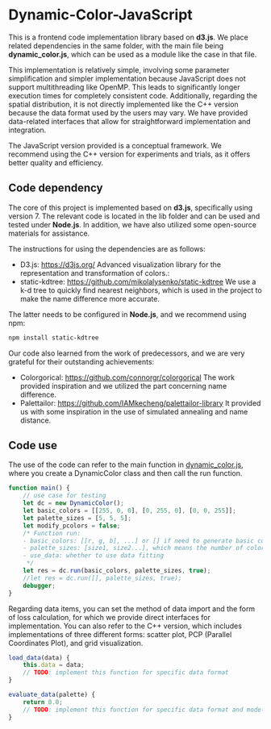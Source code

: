 # Dynamic-Color-JavaScript

This is a frontend code implementation library based on **d3.js**. We place related dependencies in the same folder, with the main file being **dynamic_color.js**, which can be used as a module like the case in that file.

This implementation is relatively simple, involving some parameter simplification and simpler implementation because JavaScript does not support multithreading like OpenMP. This leads to significantly longer execution times for completely consistent code. Additionally, regarding the spatial distribution, it is not directly implemented like the C++ version because the data format used by the users may vary. We have provided data-related interfaces that allow for straightforward implementation and integration.

The JavaScript version provided is a conceptual framework. We recommend using the C++ version for experiments and trials, as it offers better quality and efficiency.

## Code dependency

The core of this project is implemented based on **d3.js**, specifically using version 7. The relevant code is located in the lib folder and can be used and tested under **Node.js**. In addition, we have also utilized some open-source materials for assistance. 

The instructions for using the dependencies are as follows:

- D3.js: https://d3js.org/ Advanced visualization library for the representation and transformation of colors.:
- static-kdtree: https://github.com/mikolalysenko/static-kdtree We use a k-d tree to quickly find nearest neighbors, which is used in the project to make the name difference more accurate.

The latter needs to be configured in **Node.js**, and we recommend using npm:
```bash
npm install static-kdtree
```

Our code also learned from the work of predecessors, and we are very grateful for their outstanding achievements:
- Colorgorical: https://github.com/connorgr/colorgorical The work provided inspiration and we utilized the part concerning name difference.
- Palettailor: https://github.com/IAMkecheng/palettailor-library It provided us with some inspiration in the use of simulated annealing and name distance.

## Code use
The use of the code can refer to the main function in [dynamic_color.js](https://github.com/Dynamic-Color/Dynamic-Color/blob/main/JavaScirpt%20version/dynamic_color.js), where you create a DynamicColor class and then call the run function.

```javascript
function main() {
    // use case for testing
    let dc = new DynamicColor();
    let basic_colors = [[255, 0, 0], [0, 255, 0], [0, 0, 255]];
    let palette_sizes = [5, 5, 5];
    let modify_pcolors = false;
    /* Function run:
    - basic_colors: [[r, g, b], ...] or [] if need to generate basic colors
    - palette_sizes: [size1, size2...], which means the number of colors in each cluster
    - use_data: whether to use data fitting
     */
    let res = dc.run(basic_colors, palette_sizes, true);
    //let res = dc.run([], palette_sizes, true);
    debugger;
}
```

Regarding data items, you can set the method of data import and the form of loss calculation, for which we provide direct interfaces for implementation. You can also refer to the C++ version, which includes implementations of three different forms: scatter plot, PCP (Parallel Coordinates Plot), and grid visualization.
```javascript
load_data(data) {
    this.data = data;
    // TODO: implement this function for specific data format
}

evaluate_data(palette) {
    return 0.0;
    // TODO: implement this function for specific data format and mode(such as discriminative mode, harmony mode, etc.)
}
```


